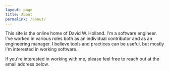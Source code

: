```yaml
---
layout: page
title: About
permalink: /about/
---
```


This site is the online home of David W. Holland. I'm a software engineer. I've worked in various roles both as an individual contributor and as an engineering manager. I believe tools and practices can be useful, but mostly I'm interested in working software.

If you're interested in working with me, please feel free to reach out at the email address below. 

[jekyll-organization]: https://github.com/jekyll
